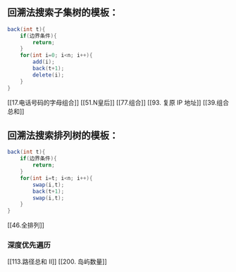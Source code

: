 ## 回溯法搜索子集树的模板：
```java
back(int t){
	if(边界条件){
		return;
	}
	for(int i=0; i<n; i++){
		add(i);
		back(t+1);
		delete(i);
	}
}
```
[[17.电话号码的字母组合]]
[[51.N皇后]]
[[77.组合]]
[[93. 复原 IP 地址]]
[[39.组合总和]]

## 回溯法搜索排列树的模板：
```java
back(int t){
	if(边界条件){
		return;
	}
	for(int i=t; i<n; i++){
		swap(i,t);
		back(t+1);
		swap(i,t);
	}
}
```
[[46.全排列]]
### 深度优先遍历
[[113.路径总和 II]]
[[200. 岛屿数量]]